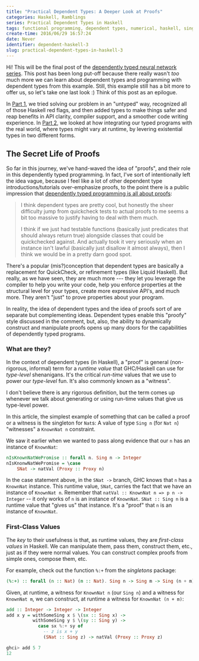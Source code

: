 ```yaml
---
title: "Practical Dependent Types: A Deeper Look at Proofs"
categories: Haskell, Ramblings
series: Practical Dependent Types in Haskell
tags: functional programming, dependent types, numerical, haskell, singletons, types, linear algebra, artificial neural networks, machine learning, existential types
create-time: 2016/06/29 16:57:24
date: Never
identifier: dependent-haskell-3
slug: practical-dependent-types-in-haskell-3
---
```


Hi!  This will be the final post of the [dependently typed neural network
series][series].  This post has been long put-off because there really wasn't
*too* much more we can learn about dependent types and programming with
dependent types from this example.  Still, this example still has a bit more to
offer us, so let's take one last look :)  Think of this post as an epilogue.

[series]: https://blog.jle.im/entries/series/+practical-dependent-types-in-haskell.html

In [Part 1][], we tried solving our problem in an "untyped" way, recognized all
of those Haskell red flags, and then added types to make things safer and reap
benefits in API clarity, compiler support, and a smoother code writing
experience.  In [Part 2][], we looked at how integrating our typed programs
with the real world, where types might vary at runtime, by levering existential
types in two different forms.

[Part 1]: https://blog.jle.im/entry/practical-dependent-types-in-haskell-1.html
[Part 2]: https://blog.jle.im/entry/practical-dependent-types-in-haskell-2.html

The Secret Life of Proofs
-------------------------

So far in this journey, we've hand-waved the idea of "proofs", and their role
in this dependently typed programming.  In fact, I've sort of intentionally
left the idea vague, because I feel like a lot of other dependent type
introductions/tutorials over-emphasize proofs, to the point there is a
public impression that [dependently typed programming is all about
proofs][reddit]:

[reddit]: https://www.reddit.com/r/haskell/comments/62uv6g/verify_your_typeclass_instances_in_haskell_today/dfpt2g7/

> I think dependent types are pretty cool, but honestly the sheer difficulty jump
> from quickcheck tests to actual proofs to me seems a bit too massive to justify
> having to deal with them much.
>
> I think if we just had testable functions (basically just predicates that
> should always return true) alongside classes that could be quickchecked
> against. And actually took it very seriously when an instance isn't lawful
> (basically just disallow it almost always), then I think we would be in a
> pretty darn good spot.

There's a popular (mis?)conception that dependent types are basically a
replacement for QuickCheck, or refinement types (like Liquid Haskell).  But
really, as we have seen, they are much more --- they let you leverage the
compiler to help you write your code, help you enforce properties at the
structural level for your types, create more expressive API's, and much more.
They aren't "just" to prove properties about your program.

In reality, the idea of dependent types and the idea of proofs sort of are
separate but complementing ideas.  Dependent types enable this "proofy" style
discussed in the comment, but, also, the ability to dynamically construct and
manipulate proofs opens up many doors for the capabilities of dependently typed
programs.

### What are they?

In the context of dependent types (in Haskell), a "proof" is general
(non-rigorous, informal) term for a *runtime value* that GHC/Haskell can use
for *type-level* shenanigans.  It's the critical *run-time* values that we use
to power our *type-level* fun.  It's also commonly known as a "witness".

I don't believe there is any rigorous definition, but the term comes up
whenever we talk about generating or using run-time values that give us
type-level power.

In this article, the simplest example of something that can be called a proof
or a witness is the singleton for `Nat`s: A value of type `Sing n` (for `Nat
n`) "witnesses" a `KnownNat n` constraint.

We saw it earlier when we wanted to pass along evidence that our `n` has an
instance of `KnownNat`:

```haskell
nIsKnownNatWePromise :: forall n. Sing n -> Integer
nIsKnonwNatWePromise = \case
    SNat -> natVal (Proxy :: Proxy n)
```

In the case statement above, in the `SNat ->` branch, GHC knows that `n` has a
`KnownNat` instance.  This runtime value, `SNat`, carries the fact that we have
an instance of `KnownNat n`.  Remember that
`natVal :: KnownNat n => p n -> Integer` -- it only works of `n` is an instance
of `KnownNat`.  `SNat :: Sing n` is a runtime value that "gives us" that
instance.  It's a "proof" that `n` is an instance of `KnownNat`.

### First-Class Values

The *key* to their usefulness is that, as runtime values, they are *first-class
values* in Haskell.  We can manipulate them, pass them, construct them, etc.,
just as if they were normal values.  You can construct complex proofs from
simple ones, compose them, etc.

For example, check out the function `%:+` from the *singletons* package:

```haskell
(%:+) :: forall (n :: Nat) (m :: Nat). Sing n -> Sing m -> Sing (n + m)
```

Given, at runtime, a witness for `KnownNat n` (our `Sing n`) and a witness for
`KnownNat m`, we can construct, at runtime a witness for `KnownNat (n + m)`:

```haskell
add :: Integer -> Integer -> Integer
add x y = withSomeSing x $ \(sx :: Sing x) ->
          withSomeSing y $ \(sy :: Sing y) ->
            case sx %:+ sy of
              -- z is x + y
              (SNat :: Sing z) -> natVal (Proxy :: Proxy z)
```

```haskell
ghci> add 5 7
12
```



<!-- Uniting Existential Contexts -->
<!-- ---------------------------- -->

<!-- In the last exercise, we introduced `SomeNet`: -->

<!-- ~~~haskell -->
<!-- !!!dependent-haskell/NetworkTyped2.hs "data SomeNet" -->
<!-- ~~~ -->

<!-- `SomeNet` is actually a big step above `OpaqueNet` because now its external API -->
<!-- (the size of vectors that it takes/outputs) is now existentially quantified, so -->
<!-- this presents some unique challenges. -->

<!-- Recall that we was able to write `runOpaqueNet` without much problems, because -->
<!-- the types guaranteed that everything made sense: -->

<!-- ~~~haskell -->
<!-- !!!dependent-haskell/NetworkTyped2.hs "runOpaqueNet ::" -->
<!-- ~~~ -->

<!-- In fact, GHC actually enforces that everything works out --- it knows that you -->
<!-- run a `n'` with an `R i`, and sees that `x` is an `R i`, and also knows that -->
<!-- whatever the internal structure is, an `R o` is always what pops out regardless -->
<!-- if `hs` is `'[]`, `'[5,3]` or `'[100,200,4]`. -->

<!-- But can we write a sensible `runSomeNet`?  What would the type even be?  Let's -->
<!-- try an initial attempt: -->

<!-- ~~~haskell -->
<!-- runSomeNet :: (KnownNat i, KnownNat o) -->
<!--            => SomeNet -->
<!--            -> R i -->
<!--            -> R o -->
<!-- runSomeNet n x = case n of -->
<!--                    SNet n' -> runNet n' x -->
<!-- ~~~ -->

<!-- Hm.  This clearly won't work, because the network inside `SomeNet` might not -->
<!-- even take the `R i` that we give it.  What if it takes a `R 5`, but we pass in -->
<!-- an `R 10`?  Remember, because of universal quantification, `runSomeNet` has to -->
<!-- work with *any* `i`, be it 5, 10, or 100.  But the internal network might not -->
<!-- be so accommodating.  If we try to write it, GHC will complain immediately.  In -->
<!-- short, `runSomeNet` should be *partial*, and return a `Maybe`. -->

<!-- ~~~haskell -->
<!-- runSomeNet :: (KnownNat i, KnownNat o) -->
<!--            => SomeNet -->
<!--            -> R i -->
<!--            -> Maybe (R o) -->
<!-- ~~~ -->

<!-- We can see another problem here --- We can't have it return `R o`, of course, -->
<!-- because `o` is universally quantified here, so the user can decide `o`.  But -->
<!-- `o` isn't free for the user to pick...it's determined by the network inside -->
<!-- `SNet`.  So, the `o` has to be existentially quantified.  We'll return a -->
<!-- continuation-style existentially quantified `o` here, because *hmatrix* doesn't -->
<!-- come with a built-in constructor-style quantifier: -->

<!-- ~~~haskell -->
<!-- runSomeNet :: KnownNat i -->
<!--            => SomeNet -->
<!--            -> R i -->
<!--            -> (forall o. KnownNat o => R o -> r) -->
<!--            -> Maybe r -->
<!-- ~~~ -->

<!-- And finally, we have a type signature that makes sense: give a `SomeNet` and an -->
<!-- `R i`, and possibly get in return an existentially quantified `R o`.  If the `R -->
<!-- i` doesn't fit into the `SomeNet`, the result will be `Nothing`. -->

<!-- Now that we have a type, let's try implementing it: -->

<!-- ~~~haskell -->
<!-- runSomeNet :: KnownNat i -->
<!--            => SomeNet -->
<!--            -> R i -->
<!--            -> (forall o. KnownNat o => R o -> r) -->
<!--            -> Maybe r -->
<!-- runSomeNet n x f = case n of -->
<!--                      SNet (n' :: Network i' hs o) -> -->
<!--                        if natVal (Proxy @i') == natVal (Proxy @i) -->
<!--                          then Just (f (runNet n' x)) -->
<!--                          else Nothing -->
<!-- ~~~ -->

<!-- First, we open it and check if the `i'` inside the `SNet` is the same as the -->
<!-- `i` we get as input.  If it is, we return `Just`, and if not, `Nothing`. -->

<!-- Unfortunately, this doesn't really work.  That's because our silly little `==` -->
<!-- doesn't actually prove to GHC that the two lengths are equal.  GHC will still -->
<!-- believe that `i` and `i'` are different, in general. -->

<!-- And why should it believe that `i ~ i'`, just because of `==`?  Remember that -->
<!-- `==` is a user-defined function, and can return anything.  Why should the type -->
<!-- checker be ~~fooled~~ convinced by a silly user-defined function? -->

<!-- The problem is that the `Bool` returned doesn't really tell the compiler -->
<!-- anything.  It's just a bit of information, and doesn't really come with any -->
<!-- proof that the two types are actually equal.  What we need is a way to *prove* -->
<!-- to the compiler (and the typechecker) that the two are equal. -->

<!-- ### Proofs -->

<!-- We got far without talking about proofs, but really, you can only expect to -->
<!-- get so far when talking about dependently typed programming without talking -->
<!-- about proofs!  Proofs are, in a way, essential to the very essence of -->
<!-- dependently typed programming.[^proofs] -->

<!-- [^proofs]: One thing I've noticed, however, is that a lot of dependently typed -->
<!-- programming introductions *begin* with proofs, and go to applications later. -->
<!-- Here, I hope I can change that trend by starting with the applications, and -->
<!-- bringing proofs later after being able to see their motivation! -->
